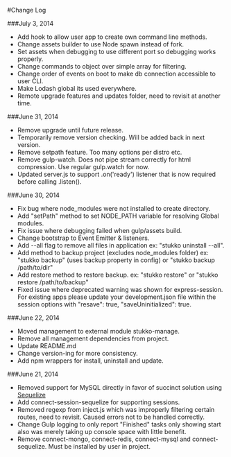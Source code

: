 #Change Log

###July 3, 2014 
- Add hook to allow user app to create own command line methods.
- Change assets builder to use Node spawn instead of fork.
- Set assets when debugging to use different port so debugging works properly.
- Change commands to object over simple array for filtering.
- Change order of events on boot to make db connection accessible to user CLI.
- Make Lodash global its used everywhere.
- Remote upgrade features and updates folder, need to revisit at another time.

###June 31, 2014
- Remove upgrade until future release.
- Temporarily remove version checking. Will be added back in next version.
- Remove setpath feature. Too many options per distro etc.
- Remove gulp-watch. Does not pipe stream correctly for html compression. Use regular gulp.watch for now.
- Updated server.js to support .on('ready') listener that is now required before calling .listen().

###June 30, 2014
- Fix bug where node_modules were not installed to create directory.
- Add "setPath" method to set NODE_PATH variable for resolving Global modules.
- Fix issue where debugging failed when gulp/assets build.
- Change bootstrap to Event Emitter & listeners.
- Add --all flag to remove all files in application ex: "stukko uninstall --all".
- Add method to backup project (excludes node_modules folder) ex: "stukko backup" (uses backup property in config)
or "stukko backup /path/to/dir"
- Add restore method to restore backup. ex: "stukko restore" or "stukko restore /path/to/backup"
- Fixed issue where deprecated warning was shown for express-session. For existing apps please update your
development.json file within the session options with "resave": true, "saveUninitialized": true.

###June 22, 2014
- Moved management to external module stukko-manage.
- Remove all management dependencies from project.
- Update README.md
- Change version-ing for more consistency.
- Add npm wrappers for install, uninstall and update.

###June 21, 2014
- Removed support for MySQL directly in favor of succinct solution using [Sequelize](http://sequelizejs.com/)
- Add connect-session-sequelize for supporting sessions.
- Removed regexp from inject.js which was improperly filtering certain routes, need to revisit. Caused errors not to be handled correctly.
- Change Gulp logging to only report "Finished" tasks only showing start also was merely taking up console space with little benefit.
- Remove connect-mongo, connect-redis, connect-mysql and connect-sequelize. Must be installed by user in project.